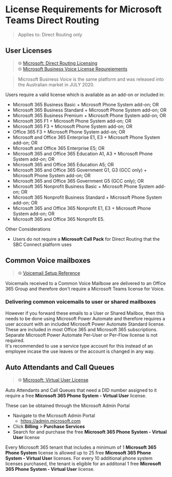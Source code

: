 # License Requirements for Microsoft Teams Direct Routing
> Applies to: Direct Routing only

## User Licenses
> 🌐 [Microsoft: Direct Routing Licensing](https://docs.microsoft.com/en-us/microsoftteams/direct-routing-plan#licensing-and-other-requirements)\
> 🌐 [Microsoft Business Voice License Requreiements](https://docs.microsoft.com/en-us/MicrosoftTeams/business-voice/whats-business-voice)

> Microsoft Business Voice is the same platform and was released into the Australian market in JULY 2020.

Users require a valid license which is available as an add-on or included in:
- Microsoft 365 Business Basic + Microsoft Phone System add-on; OR
- Microsoft 365 Business Standard + Microsoft Phone System add-on; OR
- Microsoft 365 Business Premium + Microsoft Phone System add-on; OR
- Microsoft 365 F1 + Microsoft Phone System add-on; OR
- Microsoft 365 F3 + Microsoft Phone System add-on; OR
- Office 365 F3 + Microsoft Phone System add-on; OR
- Microsoft and Office 365 Enterprise E1, E3 + Microsoft Phone System add-on; OR
- Microsoft and Office 365 Enterprise E5; OR
- Microsoft 365 and Office 365 Education A1, A3 + Microsoft Phone System add-on; OR
- Microsoft 365 and Office 365 Education A5; OR
- Microsoft 365 and Office 365 Government G1, G3 (GCC only) + Microsoft Phone System add-on; OR
- Microsoft 365 and Office 365 Government G5 (GCC only); OR
- Microsoft 365 Nonprofit Business Basic + Microsoft Phone System add-on; OR
- Microsoft 365 Nonprofit Business Standard + Microsoft Phone System add-on; OR
- Microsoft 365 and Office 365 Nonprofit E1, E3 + Microsoft Phone System add-on; OR
- Microsoft 365 and Office 365 Nonprofit E5.

Other Considerations
- Users do not require a **Microsoft Call Pack** for Direct Routing that the SBC Connect platform uses 


## Common Voice mailboxes
> 🌐 [Voicemail Setup Reference](cloud-voicemail.md#microsoft-teams-cloud-voicemail)

Voicemails received to a Common Voice Mailboxe are delivered to an Office 365 Group and therefore don't require a Microsoft Teams license for Voice.

### Delivering common voicemails to user or shared mailboxes
However if you forward these emails to a User or Shared Mailbox, then this needs to be done using Microsoft Power Automate and therefore requires a user account with an included Microsoft Power Automate Standard license. These are included in most Office 365 and Microsoft 365 subscriptions. Separate Microsoft Power Automate Per-User or Per-Flow license is not required.\
It's recommended to use a service type account for this instead of an employee incase the use leaves or the account is changed in any way.

## Auto Attendants and Call Queues
> 🌐 [Microsoft: Virtual User License](https://docs.microsoft.com/en-us/microsoftteams/teams-add-on-licensing/virtual-user)

Auto Attendants and Call Queues that need a DID number assigned to it require a free **Microsoft 365 Phone System - Virtual User** license.

These can be obtained through the Microsoft Admin Portal
- Navigate to the Microsoft Admin Portal
  - https://admin.microsoft.com
- Click **Billing** > **Purchase Services**
- Search for and purchase the free **Microsoft 365 Phone System - Virtual User** license

Every Microsoft 365 tenant that includes a minimum of 1 **Microsoft 365 Phone System** license is allowed up to 25 free **Microsoft 365 Phone System - Virtual User** licenses.
For every 10 additional phone system licenses purchased, the tenant is eligible for an additonal 1 free **Microsoft 365 Phone System - Virtual User** license.
